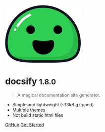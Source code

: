 ![logo](_media/icon.svg)

# docsify <small>1.8.0</small>

> A magical documentation site generator.

- Simple and lightweight (~13kB gzipped)
- Multiple themes
- Not build static html files


[GitHub](https://github.com/QingWei-Li/docsify/)
[Get Started](#quick-start)
